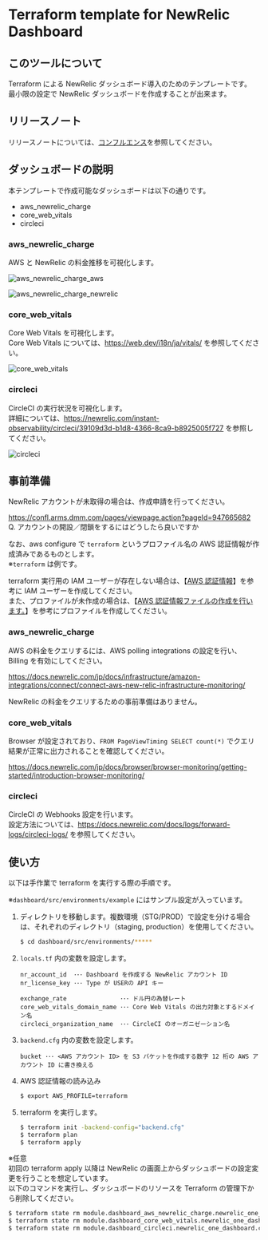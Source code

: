 # Terraform template for NewRelic Dashboard

## このツールについて

Terraform による NewRelic ダッシュボード導入のためのテンプレートです。  
最小限の設定で NewRelic ダッシュボードを作成することが出来ます。

## リリースノート

リリースノートについては、[コンフルエンス](https://confl.arms.dmm.com/pages/viewpage.action?pageId=1100764234)を参照してください。

## ダッシュボードの説明

本テンプレートで作成可能なダッシュボードは以下の通りです。

* aws_newrelic_charge
* core_web_vitals
* circleci

### aws_newrelic_charge

AWS と NewRelic の料金推移を可視化します。

![aws_newrelic_charge_aws](attached-file/dashboard_aws_newrelic_charge_aws.png)

![aws_newrelic_charge_newrelic](attached-file/dashboard_aws_newrelic_charge_newrelic.png)

### core_web_vitals

Core Web Vitals を可視化します。  
Core Web Vitals については、https://web.dev/i18n/ja/vitals/ を参照してください。

![core_web_vitals](attached-file/dashboard_core_web_vitals.png)

### circleci

CircleCI の実行状況を可視化します。  
詳細については、https://newrelic.com/instant-observability/circleci/39109d3d-b1d8-4366-8ca9-b8925005f727 を参照してください。

![circleci](attached-file/dashboard_circleci.png)

## 事前準備

NewRelic アカウントが未取得の場合は、作成申請を行ってください。  

https://confl.arms.dmm.com/pages/viewpage.action?pageId=947665682  
Q. アカウントの開設／閉鎖をするにはどうしたら良いですか

なお、aws configure で `terraform` というプロファイル名の AWS 認証情報が作成済みであるものとします。  
※`terraform` は例です。

terraform 実行用の IAM ユーザーが存在しない場合は、【[AWS 認証情報](../alert/README.md#AWS-認証情報)】を参考に IAM ユーザーを作成してください。  
また、プロファイルが未作成の場合は、【[AWS 認証情報ファイルの作成を行います。](../alert/README.md#使い方)】を参考にプロファイルを作成してください。

### aws_newrelic_charge

AWS の料金をクエリするには、AWS polling integrations の設定を行い、Billing を有効にしてください。

https://docs.newrelic.com/jp/docs/infrastructure/amazon-integrations/connect/connect-aws-new-relic-infrastructure-monitoring/

NewRelic の料金をクエリするための事前準備はありません。

### core_web_vitals

Browser が設定されており、`FROM PageViewTiming SELECT count(*)` でクエリ結果が正常に出力されることを確認してください。

https://docs.newrelic.com/jp/docs/browser/browser-monitoring/getting-started/introduction-browser-monitoring/

### circleci

CircleCI の Webhooks 設定を行います。  
設定方法については、https://docs.newrelic.com/docs/logs/forward-logs/circleci-logs/ を参照してください。

## 使い方

以下は手作業で terraform を実行する際の手順です。

※`dashboard/src/environments/example` にはサンプル設定が入っています。

1. ディレクトリを移動します。複数環境（STG/PROD）で設定を分ける場合は、それぞれのディレクトリ（staging, production）を使用してください。
    ```bash
    $ cd dashboard/src/environments/*****
    ```
2. `locals.tf` 内の変数を設定します。
    ```
    nr_account_id  ･･･ Dashboard を作成する NewRelic アカウント ID
    nr_license_key ･･･ Type が USERの API キー

    exchange_rate               ･･･ ドル円の為替レート
    core_web_vitals_domain_name ･･･ Core Web Vitals の出力対象とするドメイン名
    circleci_organization_name  ･･･ CircleCI のオーガニゼーション名
    ```
3. `backend.cfg` 内の変数を設定します。
    ```
    bucket ･･･ <AWS アカウント ID> を S3 バケットを作成する数字 12 桁の AWS アカウント ID に書き換える
    ```
4. AWS 認証情報の読み込み
    ```bash
    $ export AWS_PROFILE=terraform
    ```
5. terraform を実行します。
    ```bash
    $ terraform init -backend-config="backend.cfg"
    $ terraform plan
    $ terraform apply
    ```

※任意  
初回の terraform apply 以降は NewRelic の画面上からダッシュボードの設定変更を行うことを想定しています。  
以下のコマンドを実行し、ダッシュボードのリソースを Terraform の管理下から削除してください。

```bash
$ terraform state rm module.dashboard_aws_newrelic_charge.newrelic_one_dashboard.aws_newrelic_charge
$ terraform state rm module.dashboard_core_web_vitals.newrelic_one_dashboard.core_web_vitals
$ terraform state rm module.dashboard_circleci.newrelic_one_dashboard.circleci
```
